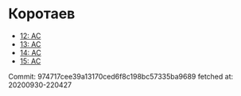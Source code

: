 # Коротаев
- [12: AC](12.md)
- [13: AC](13.md)
- [14: AC](14.md)
- [15: AC](15.md)

Commit: 974717cee39a13170ced6f8c198bc57335ba9689
 fetched at: 20200930-220427

